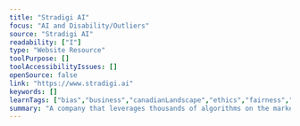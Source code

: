 ```yaml
---
title: "Stradigi AI"
focus: "AI and Disability/Outliers"
source: "Stradigi AI"
readability: ["I"]
type: "Website Resource"
toolPurpose: []
toolAccessibilityIssues: []
openSource: false
link: "https://www.stradigi.ai"
keywords: []
learnTags: ["bias","business","canadianLandscape","ethics","fairness","inclusivePractice"]
summary: "A company that leverages thousands of algorithms on the market to predict, oprtimize and provide insights into what makes measureable business impacts. "
---
```


